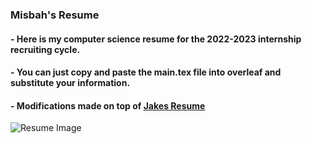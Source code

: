 ### Misbah's Resume

#### - Here is my computer science resume for the 2022-2023 internship recruiting cycle. 
#### - You can just copy and paste the main.tex file into overleaf and substitute your information. 
#### - Modifications made on top of [Jakes Resume](https://www.overleaf.com/latex/templates/jakes-resume/syzfjbzwjncs)

![Resume Image](https://cdn.discordapp.com/attachments/819708434126995528/1038360482295320607/Screen_Shot_2022-11-05_at_2.51.09_AM.png)
